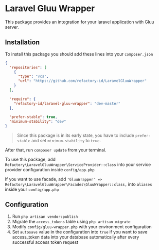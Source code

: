 # Laravel Gluu Wrapper

This package provides an integration for your laravel application with Gluu server.

## Installation

To install this package you should add these lines into your `composer.json`

```json
{
  "repositories": [
    {
      "type": "vcs",
      "url": "https://github.com/refactory-id/LaravelGluuWrapper"
    }
  ],
  
  "require": {
    "refactory-id/laravel-gluu-wrapper": "dev-master"
  },
  
  "prefer-stable": true,
  "minimum-stability": "dev"
}
```

> Since this package is in its early state, you have to include `prefer-stable` and set `minimum-stability` to `true`.

After that, run `composer update` from your terminal.

To use this package, add `Refactory\LaravelGluuWrapper\ServiceProvider::class` into your service provider configuration inside `config/app.php`

If you want to use facade, add `'GluuWrapper' => Refactory\LaravelGluuWrapper\Facades\GluuWrapper::class,` into `aliases` inside your `config/app.php` 

## Configuration

1. Run `php artisan vendor:publish`
2. Migrate the `access_tokens` table using `php artisan migrate`
3. Modify `config/gluu-wrapper.php` with your environment configuration
4. Set `autosave` value in the configuration into `true` if you want to save access_token data into your database automatically after every successful access token request
